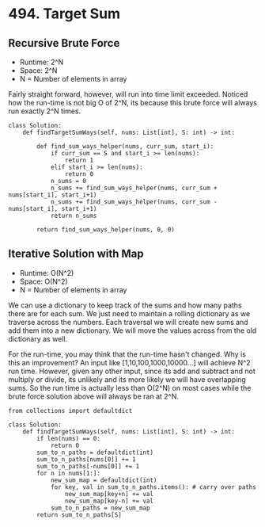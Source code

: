# 494. Target Sum

## Recursive Brute Force
- Runtime: 2^N
- Space: 2^N
- N = Number of elements in array

Fairly straight forward, however, will run into time limit exceeded.
Noticed how the run-time is not big O of 2^N, its because this brute force will always run exactly 2^N times.

```
class Solution:
    def findTargetSumWays(self, nums: List[int], S: int) -> int:
        
        def find_sum_ways_helper(nums, curr_sum, start_i):
            if curr_sum == S and start_i >= len(nums):
                return 1
            elif start_i >= len(nums):
                return 0
            n_sums = 0
            n_sums += find_sum_ways_helper(nums, curr_sum + nums[start_i], start_i+1)
            n_sums += find_sum_ways_helper(nums, curr_sum - nums[start_i], start_i+1)
            return n_sums
        
        return find_sum_ways_helper(nums, 0, 0)
```

## Iterative Solution with Map
- Runtime: O(N^2)
- Space: O(N^2)
- N = Number of elements in array

We can use a dictionary to keep track of the sums and how many paths there are for each sum.
We just need to maintain a rolling dictionary as we traverse across the numbers.
Each traversal we will create new sums and add them into a new dictionary.
We will move the values across from the old dictionary as well.

For the run-time, you may think that the run-time hasn't changed.
Why is this an improvement?
An input like [1,10,100,1000,10000...] will achieve N^2 run time.
However, given any other input, since its add and subtract and not multiply or divide, its unlikely and its more likely we will have overlapping sums.
So the run time is actually less than O(2^N) on most cases while the brute force solution above will always be ran at 2^N.

```
from collections import defaultdict

class Solution:
    def findTargetSumWays(self, nums: List[int], S: int) -> int:
        if len(nums) == 0:
            return 0
        sum_to_n_paths = defaultdict(int)
        sum_to_n_paths[nums[0]] += 1
        sum_to_n_paths[-nums[0]] += 1
        for n in nums[1:]:
            new_sum_map = defaultdict(int)
            for key, val in sum_to_n_paths.items(): # carry over paths
                new_sum_map[key+n] += val
                new_sum_map[key-n] += val
            sum_to_n_paths = new_sum_map
        return sum_to_n_paths[S]
```
